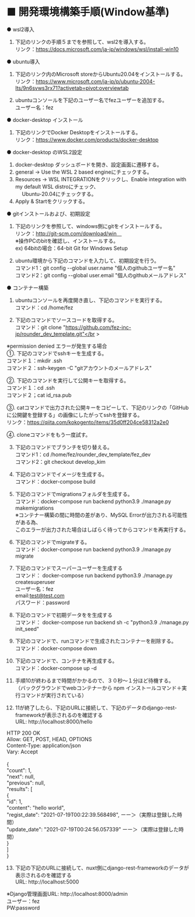 # ■ 開発環境構築手順(Window基準)
● wsl2導入</br >
1. 下記のリンクの手順５までを参照して、wsl2を導入する。</br >
リンク：https://docs.microsoft.com/ja-jp/windows/wsl/install-win10

● ubuntu導入</br >
1. 下記のリンク内のMicrosoft storeからUbuntu20.04をインストールする。</br >
リンク：https://www.microsoft.com/ja-jp/p/ubuntu-2004-lts/9n6svws3rx71?activetab=pivot:overviewtab

2. ubuntuコンソールを下記のユーザー名でfezユーザーを追加する。</br >
ユーザー名：fez

● docker-desktop インストール</br >
1. 下記のリンクでDocker Desktopをインストールする。</br >
リンク：https://www.docker.com/products/docker-desktop</br >

● docker-desktop のWSL2設定</br >
1. docker-desktop ダッシュボードを開き、設定画面に遷移する。</br >
2. general -> Use the WSL 2 based engineにチェックする。</br >
3. Resources -> WSL INTEGRATIONをクリックし、Enable integration with my default WSL distroにチェック、</br >
　 Ubuntu-20.04にチェックする。</br >
4. Apply & Startをクリックする。

● gitインストールおよび、初期設定</br >
1. 下記のリンクを参照して、windows側にgitをインストールする。</br >
リンク：http://git-scm.com/download/win　</br >
※操作PCのbitを確認し、インストールする。　</br >
ex) 64bitの場合：64-bit Git for Windows Setup

2. ubuntu環境から下記のコマンドを入力して、初期設定を行う。</br >
コマンド1：git config --global user.name "個人のgithubユーザー名"</br >
コマンド2：git config --global user.email "個人のgithubメールアドレス"

● コンテナー構築</br >
1. ubuntuコンソールを再度開き直し、下記のコマンドを実行する。</br >
コマンド：cd /home/fez

2. 下記のコマンドでソースコードを取得する。</br >
コマンド：git clone "https://github.com/fez-inc-jp/rounder_dev_template.git"</br >

※permission denied エラーが発生する場合</br >
①. 下記のコマンドでsshキーを生成する。</br >
コマンド１：mkdir .ssh</br >
コマンド２：ssh-keygen -C "gitアカウントのメールアドレス"</br >

②. 下記のコマンドを実行して公開キーを取得する。</br >
コマンド１：cd .ssh</br >
コマンド２；cat id_rsa.pub</br >

③. catコマンドで出力された公開キーをコピーして、下記のリンクの「GitHubに公開鍵を登録する」の画像にしたがってsshを登録する。</br >
リンク：https://qiita.com/kokogento/items/35d0ff204ce58312a2e0</br >

④. cloneコマンドをもう一度試す。</br >

3. 下記のコマンドでブランチを切り替える。</br >
コマンド1：cd /home/fez/rounder_dev_template/fez_dev </br >
コマンド2：git checkout develop_kim</br >

4. 下記のコマンドでイメージを生成する。</br >
コマンド：docker-compose build</br >

5. 下記のコマンドでmigrationsフォルダを生成する。</br >
コマンド：docker-compose run backend python3.9 ./manage.py makemigrations </br >
※コンテナー構築の間に時間の差があり、MySQL Errorが出力される可能性がある為、</br >
このエラーが出力された場合はしばらく待ってからコマンドを再実行する。</br >

6. 下記のコマンドでmigrateする。</br >
コマンド：docker-compose run backend python3.9 ./manage.py migrate</br >

7. 下記のコマンドでスーパーユーザーを生成する</br >
コマンド： docker-compose run backend python3.9 ./manage.py createsuperuser</br >
ユーザー名：fez</br >
email:test@test.com</br >
パスワード：password</br >

8. 下記のコマンドで初期データをを生成する</br >
コマンド： docker-compose run backend sh -c "python3.9 ./manage.py init_seed"</br >

9. 下記のコマンドで、runコマンドで生成されたコンテナーを削除する。</br >
コマンド：docker-compose down</br >

10. 下記のコマンドで、コンテナを再生成する。</br >
コマンド：docker-compose up -d</br >

11. 手順10が終わるまで時間がかかるので、３０秒～１分ほど待機する。</br >
（バックグラウンドでwebコンテナーから npm インストールコマンド＋実行コマンドが実行されている）</br >

12. 11が終了したら、下記のURLに接続して、下記のデータのdjango-rest-frameworkが表示されるのを確認する</br >
URL: http://localhost:8000/hello</br >

HTTP 200 OK</br >
Allow: GET, POST, HEAD, OPTIONS</br >
Content-Type: application/json</br >
Vary: Accept</br >
</br >
{</br >
    "count": 1,</br >
    "next": null,</br >
    "previous": null,</br >
    "results": [</br >
        {</br >
            "id": 1,</br >
            "content": "hello world",</br >
            "regist_date": "2021-07-19T00:22:39.568498", ーー＞（実際は登録した時間）</br >
            "update_date": "2021-07-19T00:24:56.057339" ーー＞（実際は登録した時間）</br >
        }</br >
    ]</br >
}</br >

13. 下記の下記のURLに接続して、nuxt側にdjango-rest-frameworkのデータが表示されるのを確認する</br >
URL: http://localhost:5000</br >

※Django管理画面URL: http://localhost:8000/admin </br >
ユーザー：fez</br >
PW:password </br >
